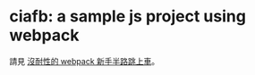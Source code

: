 # ciafb: a sample js project using webpack

請見 [沒耐性的 webpack 新手半路跳上車](https://newtoypia.blogspot.com/2021/07/webpack.html)。
